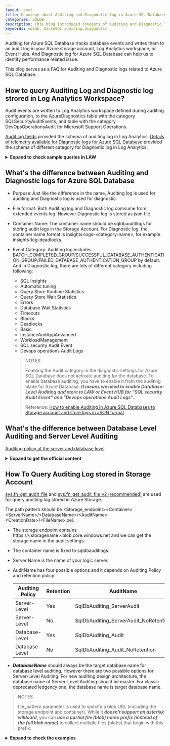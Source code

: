 ```yaml
---
layout: post
title: Knowlege about Auditing and Diagnostic log in Azure SQL Database.
categories: SQLDB
description: This blog introduced concepts of Auditing and Diagnostic log in Azure SQL Database.
keywords: sqldb, AzureSQL,auditing,diagnostic
---
```


Auditing for Azure SQL Database tracks database events and writes them to an audit log in your Azure storage account, Log Analytics workspace, or Event Hubs. And Diagnostic log for Azure SQL Database can help us to identify performance related issue.

This blog serves as a FAQ for Auditing and Diagnostic logs related to Azure SQL Database.

## How to query Auditing Log and Diagnostic log strored in Log Analytics Workspace?

Audit events are written to Log Analytics workspace defined during auditing configuration, to the AzureDiagnostics table with the category SQLSecurityAuditEvents, and table with the category DevOpsOperationsAudit for Microsoft Support Operations.

[Audit log fields](https://learn.microsoft.com/en-us/azure/azure-sql/database/audit-log-format?view=azuresql#subheading-1) provided the schema of auditing log in Log Analytics.
[Details of telemetry available for Diagnostic logs for Azure SQL Database](https://learn.microsoft.com/en-us/azure/azure-sql/database/metrics-diagnostic-telemetry-logging-streaming-export-configure?view=azuresql&tabs=azure-portal#basic-logs) provided the schema of different category for Diagnostic log in Log Analytics.

<details><summary><strong>Expand to check sample queries in LAW</strong></summary>

>NOTES
>
> Replace the ResourceId and database_name_s with your acutal resource and database.

- Check SQL exeuction event

```
AzureDiagnostics
| where Category == 'SQLSecurityAuditEvents'
| where ResourceId == '/SUBSCRIPTIONS/799C164D-xxxx-42DA-8658-489CBFE60EDE/RESOURCEGROUPS/SQL/PROVIDERS/MICROSOFT.SQL/SERVERS/SQLSERVERSEA-xxxx/DATABASES/MASTER' and database_name_s == 'xxxxx'
| where action_id_s in('RCM ','BCM ')
| project event_time_t,statement_s,succeeded_s,affected_rows_d,server_principal_name_s,client_ip_s,application_name_s,additional_information_s,data_sensitivity_information_s
| order by event_time_t desc
```

- Check Database AUthetnication Events

```
AzureDiagnostics
| where Category == 'SQLSecurityAuditEvents'
| where ResourceId == '/SUBSCRIPTIONS/799C164D-xxxx-42DA-8658-489CBFE60EDE/RESOURCEGROUPS/SQL/PROVIDERS/MICROSOFT.SQL/SERVERS/SQLSERVERSEA-xxxx/DATABASES/MASTER' and database_name_s == 'xxxxx'
| where action_id_s in('DBAS','DBAF')
| project event_time_t,action_id_s,succeeded_s,server_principal_name_s,client_ip_s,application_name_s,client_tls_version_d,database_name_s,host_name_s
| order by event_time_t desc
```

- Check Database AUthetnication Events Trends

```
AzureDiagnostics
| where Category == 'SQLSecurityAuditEvents'
| where ResourceId == '/SUBSCRIPTIONS/799C164D-xxxx-42DA-8658-489CBFE60EDE/RESOURCEGROUPS/SQL/PROVIDERS/MICROSOFT.SQL/SERVERS/SQLSERVERSEA-xxxx/DATABASES/MASTER' and database_name_s == 'xxxxx'
| where action_id_s in('DBAS','DBAF')
| summarize count() by action_name_s,bin(originalEventTimestamp_t,15m)
| render timechart 
```

- Check Database AUthetnication Failure Events

```
AzureDiagnostics
| where Category == 'SQLSecurityAuditEvents'
| where ResourceId == '/SUBSCRIPTIONS/799C164D-xxxx-42DA-8658-489CBFE60EDE/RESOURCEGROUPS/SQL/PROVIDERS/MICROSOFT.SQL/SERVERS/SQLSERVERSEA-xxxx/DATABASES/MASTER' and database_name_s == 'xxxxx'
| where action_id_s in('DBAF')
| project-reorder event_time_t,action_id_s,succeeded_s,server_principal_name_s,client_ip_s,application_name_s,client_tls_version_name_s,database_name_s,host_name_s,additional_information_s
| order by event_time_t desc
```

- Check Database Diagnostic log for Timeouts

```
AzureDiagnostics
| where Category == "Timeouts"
| where ResourceId == '/SUBSCRIPTIONS/799C164D-xxxx-42DA-8658-489CBFE60EDE/RESOURCEGROUPS/SQL/PROVIDERS/MICROSOFT.SQL/SERVERS/SQLSERVERSEA-xxxx/DATABASES/xxxx'
| project TimeGenerated,error_state_d,query_hash_s,query_plan_hash_s

```

- Check Database Diagnostic log for Blockings

```
AzureDiagnostics
| where Category == "Blocks"
| where ResourceId == '/SUBSCRIPTIONS/799C164D-xxxx-42DA-8658-489CBFE60EDE/RESOURCEGROUPS/SQL/PROVIDERS/MICROSOFT.SQL/SERVERS/SQLSERVERSEA-xxxx/DATABASES/xxxx'
| project TimeGenerated,lock_mode_s,resource_owner_type_s,blocked_process_filtered_s,duration_d

```

- Check Database Diagnostic log for DatabaseWaitStatistics

```
AzureDiagnostics
| where Category == "DatabaseWaitStatistics"
| where ResourceId == '/SUBSCRIPTIONS/799C164D-xxxx-42DA-8658-489CBFE60EDE/RESOURCEGROUPS/SQL/PROVIDERS/MICROSOFT.SQL/SERVERS/SQLSERVERSEA-xxxx/DATABASES/xxxx'
| project TimeGenerated,start_utc_date_t,end_utc_date_t,wait_type_s,delta_max_wait_time_ms_d,delta_signal_wait_time_ms_d,delta_wait_time_ms_d,delta_waiting_tasks_count_d
```

- Check Database Diagnostic log for QueryStoreWaitStatistics

```
AzureDiagnostics
| where Category == "QueryStoreWaitStatistics"
| where ResourceId == '/SUBSCRIPTIONS/799C164D-xxxx-42DA-8658-489CBFE60EDE/RESOURCEGROUPS/SQL/PROVIDERS/MICROSOFT.SQL/SERVERS/SQLSERVERSEA-xxxx/DATABASES/xxxx'
| extend interval_start_time_date = interval_start_time_d / 4294967296
| extend interval_start_time_time = interval_start_time_d - 4294967296 * interval_start_time_date
| extend qdsStatsIntervalStart = datetime(1900-1-1) + time(1d) * interval_start_time_date + time(1s) * (interval_start_time_time / 300.0)
| extend interval_end_time_date = interval_end_time_d / 4294967296
| extend interval_end_time_time = interval_end_time_d - 4294967296 * interval_end_time_date
| extend qdsStatsIntervalEnd = datetime(1900-1-1) + time(1d) * interval_end_time_date + time(1s) * (interval_end_time_time / 300.0)
| project TimeGenerated,LogicalServerName_s,DatabaseName_s,query_hash_s,is_primary_b,qdsStatsIntervalStart,qdsStatsIntervalEnd,exec_type_d,wait_category_s,count_executions_d,total_query_wait_time_ms_d,max_query_wait_time_ms_d,is_parameterizable_s,statement_type_s,query_id_d,statement_key_hash_s,plan_id_d,query_param_type_d,statement_sql_handle_s
```

- Check Database Diagnostic log for QueryStoreRuntimeStatistics

```
AzureDiagnostics
| where Category == "QueryStoreRuntimeStatistics"
| where ResourceId == '/SUBSCRIPTIONS/799C164D-xxxx-42DA-8658-489CBFE60EDE/RESOURCEGROUPS/SQL/PROVIDERS/MICROSOFT.SQL/SERVERS/SQLSERVERSEA-xxxx/DATABASES/xxxx'
| extend interval_start_time_date = interval_start_time_d / 4294967296
| extend interval_start_time_time = interval_start_time_d - 4294967296 * interval_start_time_date
| extend qdsStatsIntervalStart = datetime(1900-1-1) + time(1d) * interval_start_time_date + time(1s) * (interval_start_time_time / 300.0)
| extend interval_end_time_date = interval_end_time_d / 4294967296
| extend interval_end_time_time = interval_end_time_d - 4294967296 * interval_end_time_date
| extend qdsStatsIntervalEnd = datetime(1900-1-1) + time(1d) * interval_end_time_date + time(1s) * (interval_end_time_time / 300.0)
| project  TimeGenerated,LogicalServerName_s,DatabaseName_s,query_hash_s,query_plan_hash_s,is_primary_b,qdsStatsIntervalStart,qdsStatsIntervalEnd,cpu_time_d,max_cpu_time_d,count_executions_d,dop_d,rowcount_d,max_rowcount_d,query_max_used_memory_d,max_query_max_used_memory_d,duration_d,max_duration_d,log_bytes_used_d,max_log_bytes_used_d,execution_type_d,query_id_d,plan_id_d,statement_sql_handle_s,logical_io_reads_d,logical_io_writes_d,max_logical_io_reads_d,max_logical_io_writes_d,physical_io_reads_d,max_physical_io_reads_d
```

- Check Database Diagnostic log for AutomaticTunning

```
AzureDiagnostics
| where Category == "AutomaticTuning"
| where ResourceId == '/SUBSCRIPTIONS/799C164D-xxxx-42DA-8658-489CBFE60EDE/RESOURCEGROUPS/SQL/PROVIDERS/MICROSOFT.SQL/SERVERS/SQLSERVERSEA-xxxx/DATABASES/xxxx'
| project TimeGenerated,OptionName_s,OptionDesiredState_s,OptionActualState_s,OptionDisableReason_s,IsDisabledBySystem_d,DatabaseDesiredMode_s,DatabaseActualMode_s
| summarize StartTime=min(TimeGenerated),EndTime=max(TimeGenerated) by OptionName_s,OptionDesiredState_s,OptionActualState_s,OptionDisableReason_s,IsDisabledBySystem_d,DatabaseDesiredMode_s,DatabaseActualMode_s
```

</details>

## What's the difference between Auditing and Diagnostic logs for Azure SQL Database

- Purpuse:Just like the difference in the name, Auditing log is used for auditing and Diagnostic log is used for diagnostic.

- File format: Both Auditing log and Diagnostic log comsume from extended events log. However Diagnostic log is stored as json file.

- Container Name: The container name should be sqldbauditlogs for storing audit logs in the Storage Account. For Diagnostic log, the container name format is insights-logs-\<category-name\>, for example insights-log-deadlocks.

- Event Category: Auditing log includes BATCH_COMPLETED_GROUP/SUCCESSFUL_DATABASE_AUTHENTICATION_GROUP/FAILED_DATABASE_AUTHENTICATION_GROUP by default. And in Diagnostic log, there are lots of different category including following: 
  - SQL Insights
  - Automatic tuning
  - Query Store Runtime Statistics
  - Query Store Wait Statistics
  - Errors
  - Database Wait Statistics
  - Timeouts
  - Blocks
  - Deadlocks
  - Basic
  - InstanceAndAppAdvanced
  - WorkloadManagement
  - SQL security Audit Event
  - Devops operations Audit Logs

  > NOTES
  >
  > Enabling the Audit category in the diagnostic settings for Azure SQL Database does not activate auditing for the database. To enable database auditing, you have to enable it from the auditing blade for Azure Database.
  > ***It means we need to enable Database-Level Auditing and store to LAW or Event HUB for "SQL security Audit Event" and "Devops operations Audit Logs".***
  >
  > Reference: [How to enable Auditing in Azure SQL Databases to Storage account and store logs in JSON format](https://techcommunity.microsoft.com/blog/azuresqlblog/how-to-enable-auditing-in-azure-sql-databases-to-storage-account-and-store-logs-/4407354)

## What's the difference between Database Level Auditing and Server Level Auditing

[Auditing policy at the server and database level](https://learn.microsoft.com/en-us/azure/azure-sql/database/auditing-server-level-database-level?view=azuresql)

<details><summary><strong>Expand to get the official content</strong></summary>

- A server policy applies to all existing and newly created databases on the server.

- If server auditing is enabled, it always applies to the database. The database is audited regardless of the database auditing settings.

- When an auditing policy is defined at the database-level to a Log Analytics workspace or an Event Hubs destination, the following operations don't keep the source database-level auditing policy:

    - Database copy

    - Point-in-time restore

    - Geo-replication (secondary database doesn't have database-level auditing)

- Enabling auditing on the database in addition to enabling auditing on the server doesn't override or change any of the settings of the server auditing. Both audits exist side by side. In other words, the database is audited twice in parallel; once by the server policy and once by the database policy.

> NOTES
>
> No matter if it's Database-Level or Server-Level auditing, the log should have the same content for the specific database.
>
> You should avoid enabling both server auditing and database blob auditing together, unless:
>
> - You want to use a different storage account, retention period or Log Analytics Workspace for a specific database.
> - You want to audit event types or categories for a specific database that differ from the rest of the databases on the server. For example, you might have table inserts that need to be audited only for a specific database.
>
> Otherwise, we recommended that you enable only server-level auditing and leave the database-level auditing disabled for all databases.

</details>

## How To Query Auditing Log stored in Storage Account

[sys.fn_get_audit_file](https://learn.microsoft.com/en-us/sql/relational-databases/system-functions/sys-fn-get-audit-file-transact-sql?view=sql-server-ver17&tabs=sqlserver) and [sys.fn_get_audit_file_v2 (recommended)](https://learn.microsoft.com/en-us/sql/relational-databases/system-functions/sys-fn-get-audit-file-v2-transact-sql?view=azuresqldb-current&viewFallbackFrom=sql-server-ver16) are used for query auditing log stored in Azure Storage.

The path pattern should be  \<Storage_endpoint\>\<Container\>\<ServerName\>/\<DatabaseName\>/\<AuditName\>\<CreationDate>/<FileName\>.xel.
- The storage endpoint contains https://\<storagename\>.blob.core.windows.net and we can get the storage name in the audit settings.
- The container name is fixed to sqldbauditlogs.
- Server Name is the name of your logic server.
- AuditName has four possible options and it depends on Auditing Policy and retention policy:

    | Auditing Policy | Retention | AuditName                             |
    |-----------------|-----------|---------------------------------------|
    | Server-Level    | Yes       | SqlDbAuditing_ServerAudit             |
    | Server-Level    | No        | SqlDbAuditing_ServerAudit_NoRetention |
    | Database-Level  | Yes       | SqlDbAuditing_Audit                   |
    | Database-Level  | No        | SqlDbAuditing_Audit_NoRetention       |

- ***DatabaseName*** should always be the target database name for database level auditing. However there are two possible options for Server-Level Auditing. For new auditing design architecture, the database name of Server-Level Auditing should be master. For classic deprecated ledgency one, the database name is target database name.

> NOTES
>
> file_pattern parameter is used to specify a blob URL (including the storage endpoint and container). While it ***doesn't support an asterisk wildcard***, you can ***use a partial file (blob) name prefix (instead of the full blob name)*** to collect multiple files (blobs) that begin with this prefix.

<details><summary><strong>Expand to check the examples</strong></summary>

### Check all audit files (blobs) for the specific database.

```sql
SELECT *
FROM sys.fn_get_audit_file(
    'https://mystorage.blob.core.windows.net/sqldbauditlogs/ShiraServer/MayaDB/SqlDbAuditing_Audit/2017-07-14/10_45_22_173_1.xel',
    DEFAULT,
    DEFAULT
);
GO
```

### Check all audit files (blobs) from Server-Level Auditig log for specific database.

```sql
SELECT *
FROM sys.fn_get_audit_file(
    'https://mystorage.blob.core.windows.net/sqldbauditlogs/ShiraServer/master/SqlDbAuditing_ServerAudit/',
    DEFAULT,
    DEFAULT
);
GO
```

### Check all audit files (blobs) from Server-Level Auditig log for specific database between 2023-11-17T08:40:40Z and 2023-11-17T09:10:40Z.

```sql
SELECT *
FROM sys. fn_get_audit_file_v2(
    'https://<storage_account>.blob.core.windows.net/sqldbauditlogs/server_name/master/SqlDbAuditing_ServerAudit/',
    DEFAULT,
    DEFAULT,
    '2023-11-17T08:40:40Z',
    '2023-11-17T09:10:40Z')
WHERE database_name ='dbname'
```

### Check all login information from server-level auditing log for specific database between 2025-06-17T00:00:00Z and 2025-06-17T07:44:40Z.

```sql
SELECT  *
FROM sys. fn_get_audit_file_v2(
    'https://<storage_account>.blob.core.windows.net/sqldbauditlogs/servername/master/SqlDbAuditing_ServerAudit/',
    DEFAULT,
    DEFAULT,
    '2025-06-17T00:00:00Z',
    '2025-06-17T07:44:40Z')
WHERE (action_id = 'DBAS' or action_id='DBAF') and database_name ='dbname'
```

</details>

